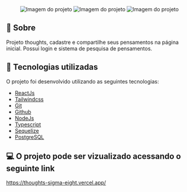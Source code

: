<div style=' text-align:center'>
<img  title="Imagem do projeto" src="https://cdn.discordapp.com/attachments/982526022371119104/1107429056443580426/image.png" alt="Imagem do projeto"  />
<img  title="Imagem do projeto" src="https://cdn.discordapp.com/attachments/982526022371119104/1107429133778165821/image.png" alt="Imagem do projeto"  />
<img  title="Imagem do projeto" src="https://cdn.discordapp.com/attachments/982526022371119104/1107429236106604616/image.png" alt="Imagem do projeto"  />
</div>

## 📌 Sobre

Projeto thoughts, cadastre e compartilhe seus pensamentos na página inicial. Possui login e sistema de pesquisa de pensamentos.

## 🚀 Tecnologias utilizadas

O projeto foi desenvolvido utilizando as seguintes tecnologias:

- [ReactJs](https://pt-br.reactjs.org/)
- [Tailwindcss](https://tailwindcss.com/)
- [Git](https://git-scm.com/)
- [Github](https://github.com/)
- [NodeJs](https://nodejs.org/en)
- [Typescript](https://www.typescriptlang.org/)
- [Sequelize](https://sequelize.org/)
- [PostgreSQL](https://www.postgresql.org/)

## 💻 O projeto pode ser vizualizado acessando o seguinte link

<https://thoughts-sigma-eight.vercel.app/>
